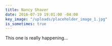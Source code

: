 ```yaml
---
title: Nancy Shaver
date: 2016-07-19 19:01:00 -04:00
key_image: "/uploads/placeholder_image_1.jpg"
is_sometimes: true
---
```


This one is really happening...